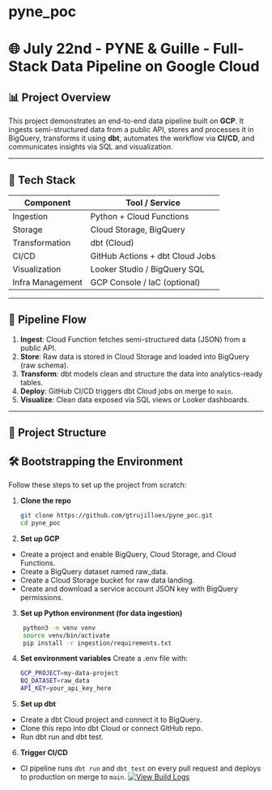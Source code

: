 # pyne_poc
# 🌐 July 22nd - PYNE & Guille - Full-Stack Data Pipeline on Google Cloud

## 📊 Project Overview

This project demonstrates an end-to-end data pipeline built on **GCP**. It ingests semi-structured data from a public API, stores and processes it in BigQuery, transforms it using **dbt**, automates the workflow via **CI/CD**, and communicates insights via SQL and visualization.

---

## 🚀 Tech Stack

| Component        | Tool / Service     |
|------------------|--------------------|
| Ingestion        | Python + Cloud Functions |
| Storage          | Cloud Storage, BigQuery |
| Transformation   | dbt (Cloud)        |
| CI/CD            | GitHub Actions + dbt Cloud Jobs |
| Visualization    | Looker Studio / BigQuery SQL |
| Infra Management | GCP Console / IaC (optional) |

---

## 🔁 Pipeline Flow

1. **Ingest**: Cloud Function fetches semi-structured data (JSON) from a public API.
2. **Store**: Raw data is stored in Cloud Storage and loaded into BigQuery (raw schema).
3. **Transform**: dbt models clean and structure the data into analytics-ready tables.
4. **Deploy**: GitHub CI/CD triggers dbt Cloud jobs on merge to `main`.
5. **Visualize**: Clean data exposed via SQL views or Looker dashboards.

---

## 📂 Project Structure

## 🛠️ Bootstrapping the Environment

Follow these steps to set up the project from scratch:

1. **Clone the repo**
   ```bash
   git clone https://github.com/gtrujilloes/pyne_poc.git
   cd pyne_poc

2. **Set up GCP**
- Create a project and enable BigQuery, Cloud Storage, and Cloud Functions.
- Create a BigQuery dataset named raw_data.
- Create a Cloud Storage bucket for raw data landing.
- Create and download a service account JSON key with BigQuery permissions.

3. **Set up Python environment (for data ingestion)**

```bash
    python3 -m venv venv
    source venv/bin/activate
    pip install -r ingestion/requirements.txt
```

4. **Set environment variables**
Create a .env file with:
      ```bash
      GCP_PROJECT=my-data-project
      BQ_DATASET=raw_data
      API_KEY=your_api_key_here
      ```

5. **Set up dbt**
- Create a dbt Cloud project and connect it to BigQuery.
- Clone this repo into dbt Cloud or connect GitHub repo.
- Run dbt run and dbt test.

6. **Trigger CI/CD**
- CI pipeline runs `dbt run` and `dbt test` on every pull request and deploys to production on merge to `main`.
[![View Build Logs](https://img.shields.io/badge/dbt%20Cloud-Build%20Logs-blue)](https://cloud.getdbt.com/#/accounts/12345/projects/67890/jobs/111213/)




      







   

